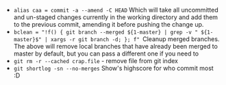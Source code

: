 * ```alias caa = commit -a --amend -C HEAD``` Which will take all uncommitted and un-staged changes currently in the working directory and add them to the previous commit, amending it before pushing the change up.
* ```bclean = "!f() { git branch --merged ${1-master} | grep -v " ${1-master}$" | xargs -r git branch -d; }; f" ```Cleanup merged branches. The above will remove local branches that have already been merged to master by default, but you can pass a different one if you need to
* ```git rm -r --cached crap.file``` - remove file from git index  
* ```git shortlog -sn --no-merges``` Show's highscore for who commit most :D
